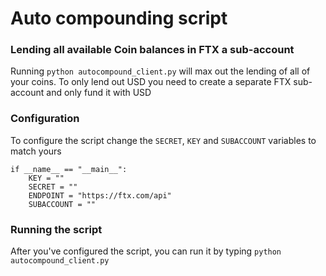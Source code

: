 # Auto compounding script 

### Lending all available Coin balances in FTX a sub-account 

Running ```python autocompound_client.py``` will max out the lending of all of your coins. To only lend out USD you need to create a separate FTX sub-account and only fund it with USD

### Configuration 

To configure the script change the `SECRET`,  `KEY` and `SUBACCOUNT` variables to match yours  
```
if __name__ == "__main__":
    KEY = ""
    SECRET = ""
    ENDPOINT = "https://ftx.com/api"
    SUBACCOUNT = ""
```

### Running the script 

After you've configured the script, you can run it by typing `python autocompound_client.py` 

